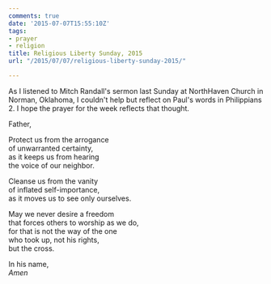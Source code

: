 ```yaml
---
comments: true
date: '2015-07-07T15:55:10Z'
tags:
- prayer
- religion
title: Religious Liberty Sunday, 2015
url: "/2015/07/07/religious-liberty-sunday-2015/"

---
```

As I listened to Mitch Randall's sermon last Sunday at NorthHaven Church in Norman, Oklahoma, I couldn't help but reflect on Paul's words in Philippians 2. I hope the prayer for the week reflects that thought.

Father,

Protect us from the arrogance  
of unwarranted certainty,  
as it keeps us from hearing  
the voice of our neighbor.

Cleanse us from the vanity  
of inflated self-importance,  
as it moves us to see only ourselves.

May we never desire a freedom  
that forces others to worship as we do,  
for that is not the way of the one  
who took up, not his rights,  
but the cross.

In his name,  
*Amen*
